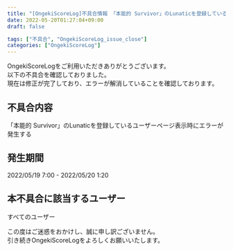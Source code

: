 ```yaml
---
title: "[OngekiScoreLog]不具合情報 「本能的 Survivor」のLunaticを登録しているユーザーページ表示時にエラーが発生する"
date: 2022-05-20T01:27:04+09:00
draft: false

tags: ["不具合", "OngekiScoreLog_issue_close"]
categories: ["OngekiScoreLog"]
---
```


OngekiScoreLogをご利用いただきありがとうございます。  
以下の不具合を確認しておりました。  
現在は修正が完了しており、エラーが解消していることを確認しております。

## 不具合内容

「本能的 Survivor」のLunaticを登録しているユーザーページ表示時にエラーが発生する

## 発生期間

2022/05/19 7:00 - 2022/05/20 1:20

## 本不具合に該当するユーザー

すべてのユーザー

この度はご迷惑をおかけし、誠に申し訳ございません。  
引き続きOngekiScoreLogをよろしくお願いいたします。
